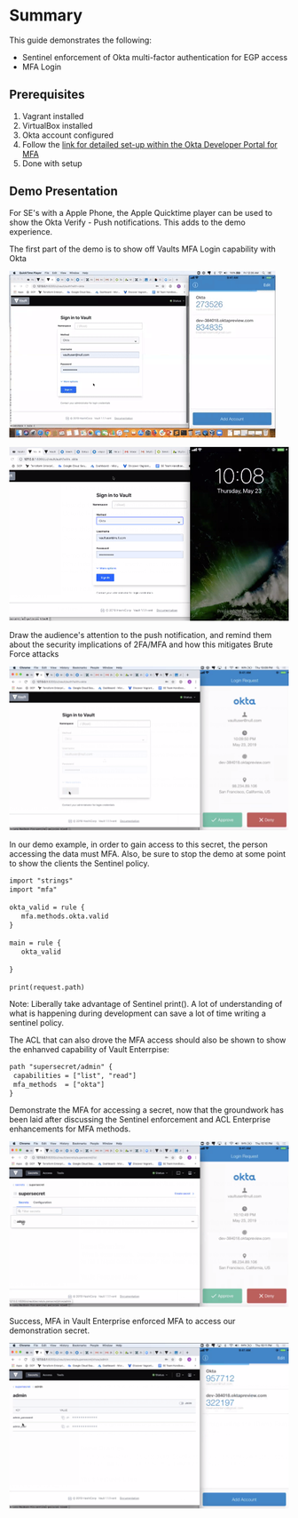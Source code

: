 # Summary
This guide demonstrates the following:
- Sentinel enforcement of Okta multi-factor authentication for EGP access
- MFA Login

## Prerequisites
1. Vagrant installed
2. VirtualBox installed
3. Okta account configured  
3. Follow the [link for detailed set-up within the Okta Developer Portal for MFA](./OKTA.md)
4. Done with setup

## Demo Presentation

For SE's with a Apple Phone, the Apple Quicktime player can be used to show the Okta Verify - Push notifications.  This adds to the demo experience.

The first part of the demo is to show off Vaults MFA Login capability with Okta

![](giphy-okta.gif)

![](media/demo1.png)

Draw the audience's attention to the push notification, and remind them about the security implications of 2FA/MFA and how this mitigates Brute Force attacks

![](media/demo2.png)

In our demo example, in order to gain access to this secret, the person accessing the data must MFA.  Also, be sure to stop the demo at some point to show the clients the Sentinel policy. 

```
import "strings"
import "mfa"

okta_valid = rule {
   mfa.methods.okta.valid
}

main = rule {
   okta_valid

}

print(request.path)
```

Note: Liberally take advantage of Sentinel print().  A lot of understanding of what is happening during development can save a lot of time writing a sentinel policy.

The ACL that can also drove the MFA access should also be shown to show the enhanved capability of Vault Enterrpise:

```
path "supersecret/admin" {
 capabilities = ["list", "read"]
 mfa_methods  = ["okta"]
}
```

Demonstrate the MFA for accessing a secret, now that the groundwork has been laid after discussing the Sentinel enforcement and ACL Enterprise enhancements for MFA methods.

![](media/demo3.png)

Success, MFA in Vault Enterprise enforced MFA to access our demonstration secret.

![](media/demo4.png)


